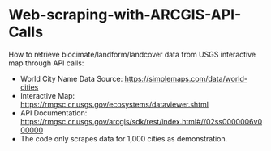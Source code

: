 # Web-scraping-with-ARCGIS-API-Calls
How to retrieve biocimate/landform/landcover data from USGS interactive map through API calls:
- World City Name Data Source: https://simplemaps.com/data/world-cities
- Interactive Map: https://rmgsc.cr.usgs.gov/ecosystems/dataviewer.shtml
- API Documentation: https://rmgsc.cr.usgs.gov/arcgis/sdk/rest/index.html#//02ss0000006v000000
- The code only scrapes data for 1,000 cities as demonstration. 
